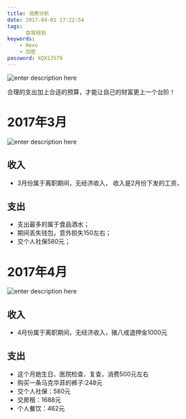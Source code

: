 ```yaml
---
title: 消费分析
date: 2017-04-01 17:22:54
tags:
      自我规划
keywords:
    - Hexo
    - 加密
password: XQX13579
---
```


![enter description here][1]

 合理的支出加上合适的预算，才能让自己的财富更上一个台阶！
 
 <!-- more -->

# 2017年3月
![enter description here][2]
## 收入

 - 3月份属于离职期间，无经济收入， 收入是2月份下发的工资，

## 支出

 - 支出最多的属于食品酒水；
 - 期间丢失钱包，意外损失150左右；
 - 交个人社保580元；

# 2017年4月
![enter description here][3]
## 收入
 - 4月份属于离职期间，无经济收入，猪八戒退押金1000元
## 支出
 - 这个月她生日、医院检查、复查，消费500元左右 
 - 购买一条马克华菲的裤子:248元
 - 交个人社保：580元
 - 交房租：1688元
 - 个人餐饮：462元



  [1]: http://oimqf80rv.bkt.clouddn.com/1491039914440.jpg "0.jpg"
  [2]: http://oimqf80rv.bkt.clouddn.com/1491039761262.jpg "1.jpg"
  [3]: http://oimqf80rv.bkt.clouddn.com/1493622793903.jpg "4月份_1.jpg"
